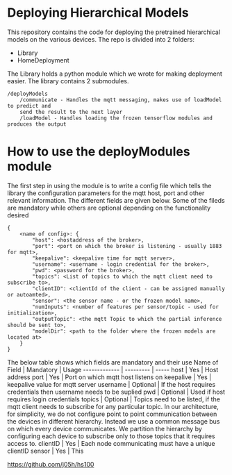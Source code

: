 # Deploying Hierarchical Models

This repository contains the code for deploying the pretrained hierarchical models on the 
various devices. The repo is divided into 2 folders:
- Library
- HomeDeployment

The Library holds a python module which we wrote for making deployment easier. The 
library contains 2 submodules.

```
/deployModels
	/communicate - Handles the mqtt messaging, makes use of loadModel to predict and 
	send the result to the next layer
	/loadModel - Handles loading the frozen tensorflow modules and produces the output
```

# How to use the deployModules module

The first step in using the module is to write a config file which tells the library the
configuration parameters for the mqtt host, port and other relevant information. The 
different fields are given below. Some of the fileds are mandatory while others are 
optional depending on the functionality desired

```
{
	<name of config>: {
		"host": <hostaddress of the broker>,
		"port": <port on which the broker is listening - usually 1883 for mqtt>,
		"keepalive": <keepalive time for mqtt server>,
		"username": <username - login credential for the broker>,
		"pwd": <password for the broker>,
		"topics": <List of topics to which the mqtt client need to subscribe to>,
		"clientID": <clientId of the client - can be assigned manually or autoamted>,
		"sensor": <the sensor name - or the frozen model name>,
		"numInputs": <number of features per sensor/topic - used for initialization>,
		"outputTopic": <the mqtt Topic to which the partial inference should be sent to>,
		"modelDir": <path to the folder where the frozen models are located at> 
	}
}
```

The below table shows which fields are mandatory and their use
Name of Field | Mandatory | Usage
------------- | --------- | -----
host | Yes | Host address
port | Yes | Port on which mqtt host listens on
keepalive | Yes | keepalive value for mqtt server
username | Optional | If the host requires credentials then username needs to be suplied
pwd | Optional | Used if host requires login credentials
topics | Optional | Topics need to be listed, if the mqtt client needs to subscribe for any 
particular topic. In our architecture, for simplicity, we do not configure point to point communication
between the devices in different hierarchy. Instead we use a common message bus on which every device communicates.
We partition the hierarchy by configuring each device to subscribe only to those topics that it requires access to.
clientID | Yes | Each node communicating must have a unique clientID
sensor | Yes | This 



https://github.com/j05h/hs100

